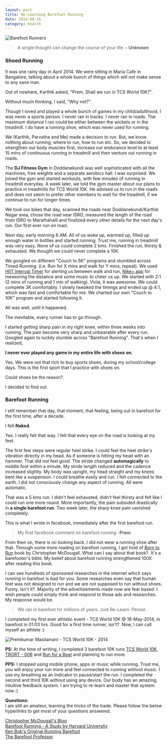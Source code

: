 ```yaml
---
layout: post
title: Re-Learning Barefoot Running
date: 2014-08-16
category: health
---
```


![Barefoot Runners]({{site.img-url}}/barefoot-running-couples.jpg)  

> A single thought can change the course of your life. **- Unknown**

### Shoed Running  

It was one rainy day in April 2014. We were sitting in Maria Cafe in Bangalore, talking about a whole bunch of things which will not make sense to any sane man. 

Out of nowhere, Karthik asked, "Prem, Shall we run in TCS World 10K?".  

Without much thinking, I said, "Why not?".  

Though I loved and played a whole bunch of games in my child/adulthood, I was never a sports person. I never ran in tracks. I never ran in roads. The maximum distance I ran could be either between the wickets or in the treadmill. I do have a running shoe, which was never used for running.  

We (Karthik, Parvatha and Me) made a decision to run. But, we know nothing about running; where to run, how to run etc. So, we decided to strengthen our body muscles first, increase our endurance level to at least 15 mins of continuous running in treadmill and then venture out running in roads.

The **DJ Fitness Gym** in Doddanekundi was well sophisticated with all the machines, free weights and a separate aerobics hall. I was surprised. We joined the gym and started workouts, with few minutes of running in treadmill everyday. A week later, we told the gym master about our plans to practice in treadmills for TCS World 10K. He advised us to run in the roads and does not seem to prefer other members to wait for the treadmill, if we continue to run for longer times.

We took our bikes that day, scanned the roads near Doddanekundi/Karthik Nagar area, chose the road near ISRO, measured the length of the road from ISRO to Marathahalli and finalized every other details for the next day's run. Our first ever run on road.  

Next day, early morning 6 AM. All of us  woke up, warmed up, filled up enough water in bottles and started running. Trust me, running in treadmill was very easy. None of us could complete 2 kms. Finished the run, thirsty & exhausted. We thought we could never complete a 10K.  

We googled on different "Couch to 5K" programs and stumbled across Timed Running. (i.e. Run for X mins and walk for Y mins, repeat). We used [HIIT Interval Timer](https://play.google.com/store/apps/details?id=sk.halmi.itimer&hl=en) for alerting us between walk and run, [Nike+ app](https://play.google.com/store/apps/details?id=com.nike.plusgps&hl=en) for measuring the distance and some music to cheer us up.  We started with 2:1 (2 mins of running and 1 min of walking). Viola, it was awesome. We could complete 3K comfortably. I slowly tweaked the timings and ended up @ 4:1, which was fast and comfortable for me. We charted our own "Couch to 10K" program and started following it.  

All was well, until it happened.  

The inevitable, every runner has to go through.  

I started getting sharp pain in my right knee, within three weeks into running. The pain become very sharp and unbearable after every run. Googled again to luckily stumble across "Barefoot Running". That's when I realized,  

**I never ever played any game in my entire life with shoes on.**  

Yes. We were not that rich to buy sports shoes, during my school/college days. This is the first sport that I practice with shoes on. 

Could shoes be the reason?.  

I decided to find out.

### Barefoot Running

I still remember that day, that moment, that feeling, being out in barefoot for the first time, after a decade.  

I felt **Naked**.  

Yes. I really felt that way. I felt that every eye on the road is looking at my feet. 

The first few steps were regular heel strike. I could feel the heel strike's vibration directly in my head. As if someone is hitting my head with an hammer. That did not feel good. The stride changed **automagically** to middle foot within a minute. My stride length reduced and the cadence increased slightly. My body was upright, my head straight and my knees bent like a suspension. I could breathe easily and run. I felt connected to the earth. I did not consciously change any aspect of running. All were automatic.  

That was a 5 kms run. I didn't feel exhausted, didn't feel thirsty and felt like I could run one more round. More importantly, the pain subsided drastically in **a single barefoot run**. Two week later, the sharp knee pain vanished completely.  

This is what I wrote in facebook, immediately after the first barefoot run. 

> My first facebook comment on barefoot running -**Prem**

From then on, there is no looking back. I did not wear a running shoe after that. Through some more reading on barefoot running, I got hold of [Born to Run]({{site.url}}/born-to-run-christopher-mcdougall/) book by Christopher McDougall. What can I say about that book?. It's a barefooter's bible. My belief about barefoot running strengthened 100X after reading this book. 

I can see hundreds of sponsored researches in the internet which says running in barefoot is bad for you. Some researches even say that human feet was not designed to run and we are not supposed to run without shoes. Funny. Isn't it?. Majority of the advertisements made now are fear based. I wish people could simply think and respond to those ads and researches. My response would be.

> We ran in barefoot for millions of years. Just Re-Learn. Period.    

I completed my first ever athletic event - TCS World 10K @ 18-May-2014, in barefoot in 01:03 hrs. Good for a first time runner, isn't?. Now, I can call myself an athlete :)

![Premkumar Masilamani - TCS World 10K - 2014]({{site.img-url}}/running/Premkumar_Masilamani_2014_TCS_10K_temp.jpg)

**PS:** At the time of writing, I completed 3 barefoot 10K runs [TCS World 10K]({{site.img-url}}/running/Premkumar_Masilamani_2014_TCS_10K.jpg), [TRORT - 006]({{site.img-url}}/running/Premkumar_Masilamani_2014_TRORT_006_10K.jpg) and [Run for a Beat]({{site.img-url}}/running/Premkumar_Masilamani_2014_Run_For_A_Beat_10K.jpg) and planning to run more.

**PPS:** I stopped using mobile phone, apps or music while running. Trust me, you will enjoy your run more and feel connected to running without music. I use my breathing as an indicator to pause/start the run. I completed the second and third 10K without using any device. Our body has an amazing, intuitive feedback system. I am trying to re-learn and master that system now :)   

**Questions:**  
I am still an amateur, learning the tricks of the trade. Please follow the below hyperlinks to get most of your questions answered.

[Christopher McDougall's Blog](http://www.chrismcdougall.com/blog/category/barefoot-running/)  
[Barefoot Running - A Study by Harvard University](http://www.barefootrunning.fas.harvard.edu/6FAQ.html)  
[Ken Bob's Original Running Barefoot](http://barefootrunning.com/)  
[The Barefoot Professor](https://www.youtube.com/watch?v=7jrnj-7YKZE)  
